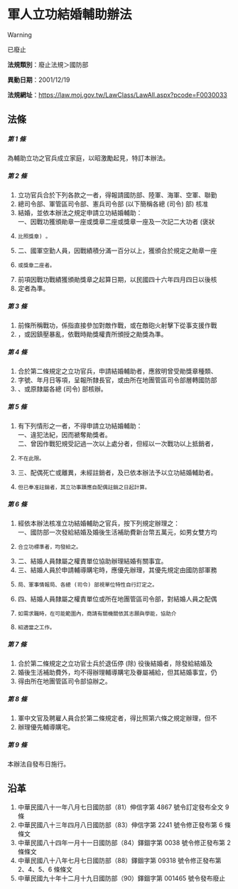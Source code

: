 # 軍人立功結婚輔助辦法
> [!WARNING]
> 已廢止

**法規類別**：廢止法規＞國防部

**異動日期**：2001/12/19  

**法規網址**：https://law.moj.gov.tw/LawClass/LawAll.aspx?pcode=F0030033



## 法條
##### 第 1 條
為輔助立功之官兵成立家庭，以昭激勵起見，特訂本辦法。            

##### 第 2 條
1. 立功官兵合於下列各款之一者，得報請國防部、陸軍、海軍、空軍、聯勤
1. 總司令部、軍管區司令部、憲兵司令部 (以下簡稱各總 (司令) 部) 核准
1. 結婚，並依本辦法之規定申請立功結婚輔助：  
一、因戰功獲頒勛章一座或獎章二座或獎章一座及一次記二大功者 (褒狀
1.     比照獎章) 。
1. 二、國軍空勤人員，因戰績積分滿一百分以上，獲頒合於規定之勛章一座
1.     或獎章二座者。
1. 前項因戰功戰績獲頒勛獎章之起算日期，以民國四十六年四月四日以後核
1. 定者為準。

##### 第 3 條
1. 前條所稱戰功，係指直接參加對敵作戰，或在敵砲火射擊下從事支援作戰
1. ，或因鎮壓暴亂，依戰時勛獎權責所頒授之勛獎為準。                

##### 第 4 條
1. 合於第二條規定之立功官兵，申請結婚輔助者，應敘明曾受勛獎章種類、
1. 字號、年月日等項，呈報所隸長官，或由所在地團管區司令部層轉國防部
1. 、或原隸屬各總 (司令) 部核辦。

##### 第 5 條
1. 有下列情形之一者，不得申請立功結婚輔助：  
一、違犯法紀，因而褫奪勛獎者。  
二、曾因作戰犯規受記過一次以上處分者，但經以一次戰功以上抵銷者，
1.     不在此限。
1. 三、配偶死亡或離異，未經註銷者，及已依本辦法予以立功結婚輔助者。
1.     但已奉准註銷者，其立功事蹟應自配偶註銷之日起計算。

##### 第 6 條
1. 經依本辦法核准立功結婚輔助之官兵，按下列規定辦理之：  
一、國防部一次發給結婚及婚後生活補助費新台幣五萬元，如男女雙方均
1.     合立功標準者，均發給之。
1. 二、結婚人員隸屬之權責單位協助辦理結婚有關事宜。
1. 三、結婚人員於申請輔導購宅時，應優先辦理，其優先規定由國防部軍務
1.     局、軍事情報局、各總 (司令) 部視單位特性自行訂定之。
1. 四、結婚人員隸屬之權責單位或所在地團管區司令部，對結婚人員之配偶
1.     如需求職時，在可能範圍內，商請有關機關依其志願與學能，協助介
1.     紹適當之工作。

##### 第 7 條
1. 合於第二條規定之立功官士兵於退伍停 (除) 役後結婚者，除發給結婚及
1. 婚後生活補助費外，均不得辦理輔導購宅及眷屬補給，但其結婚事宜，仍
1. 得由所在地團管區司令部協辦之。                                  

##### 第 8 條
1. 軍中文官及聘雇人員合於第二條規定者，得比照第六條之規定辦理，但不
1. 辦理優先輔導購宅。                                              

##### 第 9 條
本辦法自發布日施行。                                            

## 沿革
1. 中華民國八十一年八月七日國防部（81）伸信字第 4867 號令訂定發布全文 9  條
1. 中華民國八十三年四月八日國防部（83）伸信字第 2241 號令修正發布第 6  條條文
1. 中華民國八十四年一月十一日國防部（84）鐸錮字第 0038 號令修正發布第 2  條條文
1. 中華民國八十八年七月七日國防部（88）鐸錮字第 09318  號令修正發布第 2、4、5、6 條條文
1. 中華民國九十年十二月十九日國防部（90）鐸錮字第 001465 號令發布廢止
